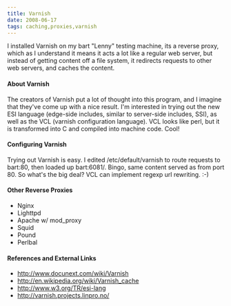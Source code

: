 ```yaml
---
title: Varnish
date: 2008-06-17
tags: caching,proxies,varnish
---
```

I installed Varnish on my bart "Lenny" testing machine, its a reverse proxy, which as I understand it means it acts a lot like a regular web server, but instead of getting content off a file system, it redirects requests to other web servers, and caches the content.

#### <b>About Varnish</b>
The creators of Varnish put a lot of thought into this program, and I imagine that they've come up with a nice result. I'm interested in trying out the new ESI language (edge-side includes, similar to server-side includes, SSI), as well as the VCL (varnish configuration language). VCL looks like perl, but it is transformed into C and compiled into machine code. Cool!

#### <b>Configuring Varnish</b>
Trying out Varnish is easy. I edited /etc/default/varnish to route requests to bart:80, then loaded up bart:6081/. Bingo, same content served as from port 80. So what's the big deal? VCL can implement regexp url rewriting. :-)


#### <b>Other Reverse Proxies</b>

* Nginx
* Lighttpd
* Apache w/ mod_proxy
* Squid
* Pound
* Perlbal

#### <b>References and External Links</b>

* <a href="http://www.docunext.com/wiki/Varnish">http://www.docunext.com/wiki/Varnish</a>
* <a href="http://en.wikipedia.org/wiki/Varnish_cache">http://en.wikipedia.org/wiki/Varnish_cache</a>
* <a href="http://www.w3.org/TR/esi-lang">http://www.w3.org/TR/esi-lang</a>
* <a href="http://varnish.projects.linpro.no/">http://varnish.projects.linpro.no/</a>

